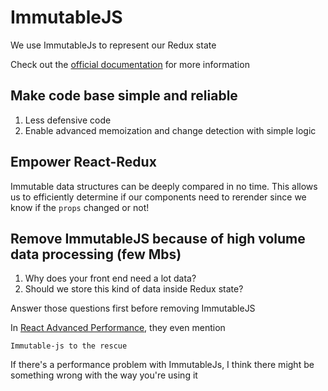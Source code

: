 # ImmutableJS

We use ImmutableJs to represent our Redux state  

Check out the [official documentation](https://facebook.github.io/immutable-js/) for more information

## Make code base simple and reliable

1. Less defensive code
1. Enable advanced memoization and change detection with simple logic

## Empower React-Redux

Immutable data structures can be deeply compared in no time. This allows us to
efficiently determine if our components need to rerender since we know if the
`props` changed or not!

## Remove ImmutableJS because of high volume data processing (few Mbs)
1. Why does your front end need a lot data?
1. Should we store this kind of data inside Redux state?  

Answer those questions first before removing ImmutableJS  
  
In [React Advanced Performance](https://facebook.github.io/react/docs/advanced-performance.html), they even mention 

```
Immutable-js to the rescue
```

If there's a performance problem with ImmutableJs, I think there might be something wrong with the way you're using it